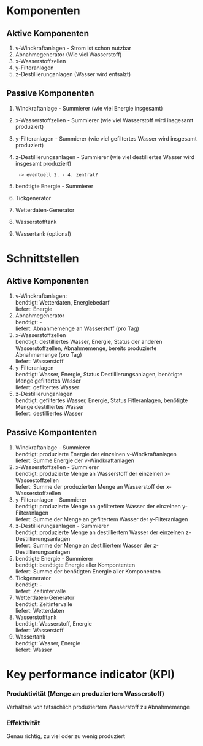 # Komponenten
## Aktive Komponenten
1. v-Windkraftanlagen - Strom ist schon nutzbar
2. Abnahmegenerator (Wie viel Wasserstoff)
3. x-Wasserstoffzellen
4. y-Filteranlagen 
5. z-Destillierunganlagen (Wasser wird entsalzt)

## Passive Komponenten
1. Windkraftanlage - Summierer (wie viel Energie insgesamt)
2. x-Wasserstoffzellen - Summierer (wie viel Wasserstoff wird insgesamt produziert)
3. y-Filteranlagen - Summierer (wie viel gefiltertes Wasser wird insgesamt produziert)
4. z-Destillierungsanlagen - Summierer (wie viel destilliertes Wasser wird insgesamt produziert)

        -> eventuell 2. - 4. zentral?

5. benötigte Energie - Summierer
6. Tickgenerator
7. Wetterdaten-Generator
8. Wasserstofftank
9. Wassertank (optional)

# Schnittstellen
## Aktive Komponenten
1. v-Windkraftanlagen: <br>
benötigt: Wetterdaten, Energiebedarf <br>
liefert: Energie
2. Abnahmegenerator <br>
benötigt: - <br>
liefert: Abnahmemenge an Wasserstoff (pro Tag)
3. x-Wasserstoffzellen <br>
benötigt: destilliertes Wasser, Energie, Status der anderen Wasserstoffzellen, Abnahmemenge, bereits produzierte Abnahmemenge (pro Tag) <br>
liefert: Wasserstoff
4. y-Filteranlagen <br>
benötigt: Wasser, Energie, Status Destillierungsanlagen, benötigte Menge gefiltertes Wasser <br>
liefert: gefiltertes Wasser
5. z-Destillierunganlagen <br>
benötigt: gefiltertes Wasser, Energie, Status Fitleranlagen, benötigte Menge destilliertes Wasser<br>
liefert: destilliertes Wasser


## Passive Kompontenten
1. Windkraftanlage - Summierer <br>
benötigt: produzierte Energie der einzelnen v-Windkraftanlagen <br>
liefert: Summe Energie der v-Windkraftanlagen
2. x-Wasserstoffzellen - Summierer <br>
benötigt: produzierte Menge an Wasserstoff der einzelnen x-Wassestoffzellen <br>
liefert: Summe der produzierten Menge an Wasserstoff der x-Wasserstoffzellen
3. y-Filteranlagen - Summierer <br>
benötigt: produzierte Menge an gefiltertem Wasser der einzelnen y-Filteranlagen<br>
liefert: Summe der Menge an gefiltertem Wasser der y-Filteranlagen
4. z-Destillierungsanlagen - Summierer <br>
benötigt: produzierte Menge an destilliertem Wasser der einzelnen z-Destillierungsanlagen <br>
liefert: Summe der Menge an destilliertem Wasser der z-Destillierungsanlagen
5. benötigte Energie - Summierer<br>
benötigt: benötigte Energie aller Kompontenten<br>
liefert: Summe der benötigten Energie aller Komponenten
6. Tickgenerator<br>
benötigt: - <br>
liefert: Zeitintervalle
7. Wetterdaten-Generator<br>
benötigt: Zeitintervalle <br>
liefert: Wetterdaten
8. Wasserstofftank <br>
benötigt: Wasserstoff, Energie<br>
liefert: Wasserstoff
9. Wassertank <br>
benötigt: Wasser, Energie<br>
liefert: Wasser

# Key performance indicator (KPI)
### Produktivität (Menge an produziertem Wasserstoff) <br>
Verhältnis von tatsächlich produziertem Wasserstoff zu Abnahmemenge <br>
### Effektivität
Genau richtig, zu viel oder zu wenig produziert

